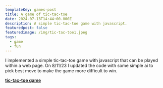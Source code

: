 ```yaml
---
templateKey: games-post
title: A game of tic-tac-toe
date: 2024-07-13T14:44:00.000Z
description: A simple tic-tac-toe game with javascript.
featuredpost: false
featuredimage: /img/tic-tac-toe1.jpeg
tags:
  - game
  - fun
---
```

I implemented a simple tic-tac-toe game with javascript that can be played within a web page. On 8/11/23 I updated the code with some simple ai to pick best move to make the game more difficult to win.

**[tic-tac-toe game](games/tic-tac-toe/)**
